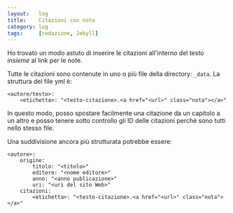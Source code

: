 ```yaml
---
layout:   log
title:    Citazioni con nota
category: log
tags:     [redazione, Jekyll]
---
```


Ho trovato un modo astuto di inserire le citazioni all'interno del testo *insieme* al link per le note.

Tutte le citazioni sono contenute in uno o più file della directory: `_data`.
La struttura del file yml è:
<br />  
```
<autore/testo>:
    <etichetta>: "<testo-citazione>.<a href="<url>" class="nota"></a>"
```

In questo modo, posso spostare facilmente una citazione da un capitolo a un altro e posso tenere sotto controllo gli ID delle citazioni perché sono tutti nello stesso file.

Una suddivisione ancora più strutturata potrebbe essere:

```
<autore>:
    origine: 
        titolo: "<titolo>"
        editore: "<nome editore>"
        anno: "<anno publicazione>"
        uri: "<uri del sito Web>"
    citazioni:
        <etichetta>: "<testo-citazione>.<a href="<url>" class="nota"></a>"
```
